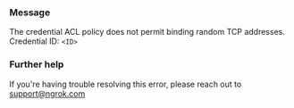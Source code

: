 
### Message
The credential ACL policy does not permit binding random TCP addresses.
Credential ID: <code>&lt;ID&gt;</code>

### Further help
If you're having trouble resolving this error, please reach out to [support@ngrok.com](mailto:support@ngrok.com?subject=Help%20with%20ERR_NGROK_356)

